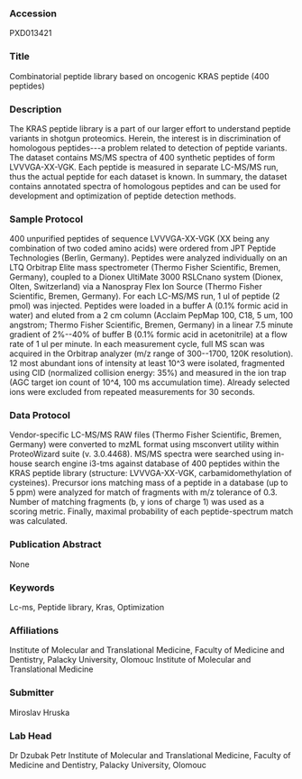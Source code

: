 ### Accession
PXD013421

### Title
Combinatorial peptide library based on oncogenic KRAS peptide (400 peptides)

### Description
The KRAS peptide library is a part of our larger effort to understand peptide variants in shotgun proteomics. Herein, the interest is in discrimination of homologous peptides---a problem related to detection of peptide variants. The dataset contains MS/MS spectra of 400 synthetic peptides of form LVVVGA-XX-VGK. Each peptide is measured in separate LC-MS/MS run, thus the actual peptide for each dataset is known. In summary, the dataset contains annotated spectra of homologous peptides and can be used for development and optimization of peptide detection methods.

### Sample Protocol
400 unpurified peptides of sequence LVVVGA-XX-VGK (XX being any combination of two coded amino acids) were ordered from JPT Peptide Technologies (Berlin, Germany). Peptides were analyzed individually on an LTQ Orbitrap Elite mass spectrometer (Thermo Fisher Scientific, Bremen, Germany), coupled to a Dionex UltiMate 3000 RSLCnano system (Dionex, Olten, Switzerland) via a Nanospray Flex Ion Source (Thermo Fisher Scientific, Bremen, Germany). For each LC-MS/MS run, 1 ul of peptide (2 pmol) was injected. Peptides were loaded in a buffer A (0.1% formic acid in water) and eluted from a 2 cm column (Acclaim PepMap 100, C18, 5 um, 100 angstrom; Thermo Fisher Scientific, Bremen, Germany) in a linear 7.5 minute gradient of 2%--40% of buffer B (0.1% formic acid in acetonitrile) at a flow rate of 1 ul per minute. In each measurement cycle, full MS scan was acquired in the Orbitrap analyzer (m/z range of 300--1700, 120K resolution). 12 most abundant ions of intensity at least 10^3 were isolated, fragmented using CID (normalized collision energy: 35%) and measured in the ion trap (AGC target ion count of 10^4, 100 ms accumulation time). Already selected ions were excluded from repeated measurements for 30 seconds.

### Data Protocol
Vendor-specific LC-MS/MS RAW files (Thermo Fisher Scientific, Bremen, Germany) were converted to mzML format using msconvert utility within ProteoWizard suite (v. 3.0.4468). MS/MS spectra were searched using in-house search engine i3-tms against database of 400 peptides within the KRAS peptide library (structure: LVVVGA-XX-VGK, carbamidomethylation of cysteines). Precursor ions matching mass of a peptide in a database (up to 5 ppm) were analyzed for match of fragments with m/z tolerance of 0.3. Number of matching fragments (b, y ions of charge 1) was used as a scoring metric. Finally, maximal probability of each peptide-spectrum match was calculated.

### Publication Abstract
None

### Keywords
Lc-ms, Peptide library, Kras, Optimization

### Affiliations
Institute of Molecular and Translational Medicine, Faculty of Medicine and Dentistry, Palacky University, Olomouc
Institute of Molecular and Translational Medicine

### Submitter
Miroslav Hruska

### Lab Head
Dr Dzubak Petr
Institute of Molecular and Translational Medicine, Faculty of Medicine and Dentistry, Palacky University, Olomouc


